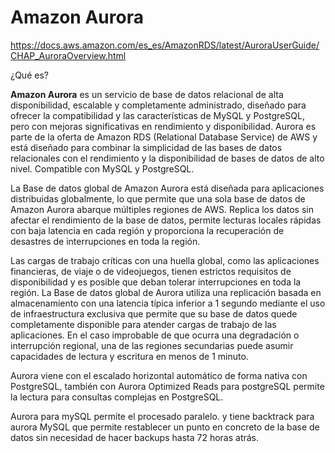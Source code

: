 # Amazon Aurora

https://docs.aws.amazon.com/es_es/AmazonRDS/latest/AuroraUserGuide/CHAP_AuroraOverview.html

¿Qué es?

**Amazon Aurora** es un servicio de base de datos relacional de alta disponibilidad, escalable y completamente administrado, diseñado para ofrecer la compatibilidad y las características de MySQL y PostgreSQL, pero con mejoras significativas en rendimiento y disponibilidad. Aurora es parte de la oferta de Amazon RDS (Relational Database Service) de AWS y está diseñado para combinar la simplicidad de las bases de datos relacionales con el rendimiento y la disponibilidad de bases de datos de alto nivel. Compatible con MySQL y PostgreSQL.

La Base de datos global de Amazon Aurora está diseñada para aplicaciones distribuidas globalmente, lo que permite que una sola base de datos de Amazon Aurora abarque múltiples regiones de AWS. Replica los datos sin afectar el rendimiento de la base de datos, permite lecturas locales rápidas con baja latencia en cada región y proporciona la recuperación de desastres de interrupciones en toda la región.

Las cargas de trabajo críticas con una huella global, como las aplicaciones financieras, de viaje o de videojuegos, tienen estrictos requisitos de disponibilidad y es posible que deban tolerar interrupciones en toda la región. La Base de datos global de Aurora utiliza una replicación basada en almacenamiento con una latencia típica inferior a 1 segundo mediante el uso de infraestructura exclusiva que permite que su base de datos quede completamente disponible para atender cargas de trabajo de las aplicaciones. En el caso improbable de que ocurra una degradación o interrupción regional, una de las regiones secundarias puede asumir capacidades de lectura y escritura en menos de 1 minuto.

Aurora viene con el escalado horizontal automático de forma nativa con PostgreSQL, también con Aurora Optimized Reads para postgreSQL permite la lectura para consultas complejas en PostgreSQL.

Aurora para mySQL permite el procesado paralelo. y tiene backtrack para aurora MySQL que permite restablecer un punto en concreto de la base de datos sin necesidad de hacer backups hasta 72 horas atrás.